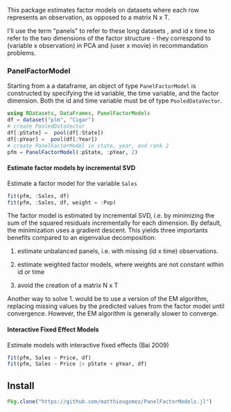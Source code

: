 
This package estimates factor models on datasets where each row represents an observation,  as opposed to a matrix N x T.

I'll use the term "panels" to refer to these long datasets , and id x time to refer to the two dimensions of the factor structure - they correspond to (variable x observation) in PCA and (user x movie) in recommandation problems.

### PanelFactorModel
Starting from a a dataframe,  an object of type `PanelFactorModel` is constructed by specifying the id variable, the time variable, and the factor dimension. Both the id and time variable must be of type `PooledDataVector`.

```julia
using RDatasets, DataFrames, PanelFactorModels
df = dataset("plm", "Cigar")
# create PooledDataVector
df[:pState] =  pool(df[:State])
df[:pYear] =  pool(df[:Year])
# create PanelFactorModel in state, year, and rank 2
pfm = PanelFactorModel(:pState, :pYear, 2)
```

#### Estimate factor models by incremental SVD
Estimate a factor model for the variable `Sales`

```julia
fit(pfm, :Sales, df)
fit(pfm, :Sales, df, weight = :Pop)
```

The factor model is estimated by incremental SVD, i.e. by minimizing the sum of the squared residuals incrementally for each dimension. By default, the minimization uses a gradient descent. This yields three importants benefits compared to an eigenvalue decomposition:

1. estimate unbalanced panels, i.e. with missing (id x time) observations. 

2. estimate weighted factor models, where weights are not constant within id or time

3. avoid the creation of a matrix N x T

Another way to solve 1. would be to use a version of the EM algorithm, replacing missing values by the predicted values from the factor model until convergence. However, the EM algorithm is generally slower to converge.

#### Interactive Fixed Effect Models
Estimate models with interactive fixed effects (Bai 2009) 

```julia
fit(pfm, Sales ~ Price, df)
fit(pfm, Sales ~ Price |> pState + pYear, df)
```


## Install

```julia
Pkg.clone("https://github.com/matthieugomez/PanelFactorModels.jl")
```